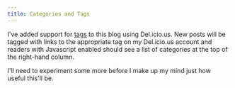 ```yaml
---
title: Categories and Tags
---
```


I've added support for [tags][1] to this blog using Del.icio.us. New
posts will be tagged with links to the appropriate tag on my Del.icio.us
account and readers with Javascript enabled should see a list of
categories at the top of the right-hand column.

I'll need to experiment some more before I make up my mind just how
useful this'll be.

[1]: http://en.wikipedia.org/wiki/Tags
